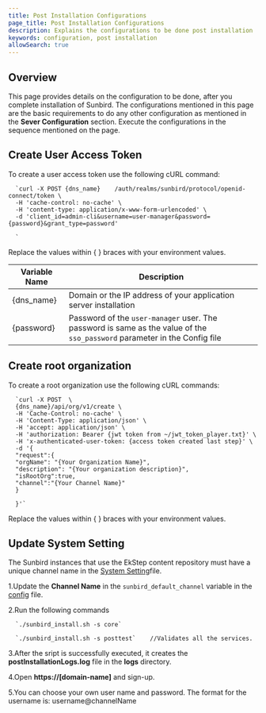 ```yaml
---
title: Post Installation Configurations
page_title: Post Installation Configurations
description: Explains the configurations to be done post installation
keywords: configuration, post installation
allowSearch: true
---
```



## Overview

This page provides details on the configuration to be done, after you complete installation of Sunbird. The configurations mentioned in this page are the basic requirements to do any other configuration as mentioned in the **Sever Configuration** section. Execute the configurations in the sequence mentioned on the page.    


## Create User Access Token

To create a user access token use the following cURL command: 

   
      `curl -X POST {dns_name}    /auth/realms/sunbird/protocol/openid-connect/token \
      -H 'cache-control: no-cache' \
      -H 'content-type: application/x-www-form-urlencoded' \
      -d 'client_id=admin-cli&username=user-manager&password={password}&grant_type=password'

      `
Replace the values within { } braces with your environment values.

| **Variable Name**| **Description**|
|------------------|----------------|
|{dns_name} |Domain or the IP address of your application server installation|
|{password} |Password of the `user-manager` user. The password is same as the value of the `sso_password` parameter in the Config file|

## Create root organization
To create a root organization use the following cURL commands: 

      `curl -X POST  \
      {dns_name}/api/org/v1/create \
      -H 'Cache-Control: no-cache' \
      -H 'Content-Type: application/json' \
      -H 'accept: application/json' \
      -H 'authorization: Bearer {jwt token from ~/jwt_token_player.txt}' \
      -H 'x-authenticated-user-token: {access token created last step}' \
      -d '{
      "request":{
      "orgName": "{Your Organization Name}",
      "description": "{Your organization description}",
      "isRootOrg":true,
      "channel":"{Your Channel Name}"
      }

      }'`

Replace the values within { } braces with your environment values.

## Update System Setting

The Sunbird instances that use the EkStep content repository must have a unique channel name in the [System Setting](developer-docs/server-configurations/system_settings)file.
   
1.Update the **Channel Name** in the `sunbird_default_channel` variable in the [config]() file. 

2.Run the following commands 

      `./sunbird_install.sh -s core`

      `./sunbird_install.sh -s posttest`    //Validates all the services.
   
3.After the sript is successfully executed, it creates the **postInstallationLogs.log** file in the **logs** directory. 

4.Open **https://[domain-name]** and sign-up.

5.You can choose your own user name and password. The format for the username is: username@channelName 